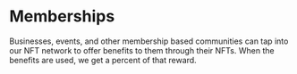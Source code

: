 # Memberships

Businesses, events, and other membership based communities can tap into our NFT network to offer benefits to them through their NFTs. When the benefits are used, we get a percent of that reward.
